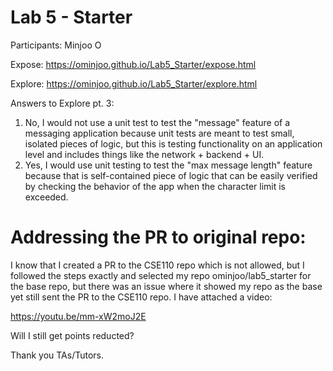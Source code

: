 # Lab 5 - Starter
Participants: Minjoo O

Expose: https://ominjoo.github.io/Lab5_Starter/expose.html

Explore: https://ominjoo.github.io/Lab5_Starter/explore.html


Answers to Explore pt. 3:
1. No, I would not use a unit test to test the "message" feature of a messaging application because unit tests are meant to test small, isolated pieces of logic, but this is testing functionality on an application level and includes things like the network + backend + UI.
2. Yes, I would use unit testing to test the "max message length" feature because that is self-contained piece of logic that can be easily verified by checking the behavior of the app when the character limit is exceeded.


# Addressing the PR to original repo:
I know that I created a PR to the CSE110 repo which is not allowed, but I followed the steps exactly and selected my repo ominjoo/lab5_starter for the base repo, but there was an issue where it showed my repo as the base yet still sent the PR to the CSE110 repo. I have attached a video:

https://youtu.be/mm-xW2moJ2E

Will I still get points reducted?

Thank you TAs/Tutors.


